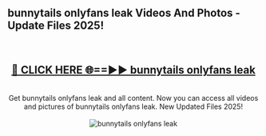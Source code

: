 <h2>bunnytails onlyfans leak Videos And Photos - Update Files 2025!</h2>
<br>
<div align="center">
<h2><a href="https://top-ai-tools.click/QrbHav" rel="nofollow">🔴 CLICK HERE 🌐==►► bunnytails onlyfans leak</a></h2>
<br>
Get bunnytails onlyfans leak and all content. Now you can access all videos and pictures of bunnytails onlyfans leak. New Updated Files 2025!
<br>
<br>
<a href="https://top-ai-tools.click/QrbHav" rel="nofollow" data-target="animated-image.originalLink"><img src="https://i.ibb.co.com/WyWwxjT/player-gif2.gif" alt="bunnytails onlyfans leak" style="max-width: 100%; display: inline-block;" data-target="animated-image.originalImage"></a>
</div>
<br>